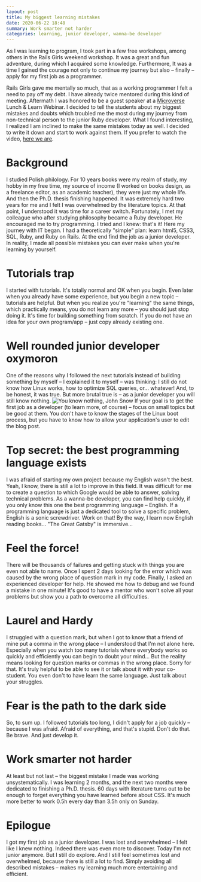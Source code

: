 ```yaml
---
layout: post
title: My biggest learning mistakes
date: 2020-06-22 18:48
summary: Work smarter not harder
categories: learning, junior developer, wanna-be developer
---
```


As I was learning to program, I took part in a few free workshops, among others in the Rails Girls weekend workshop. It was a great and fun adventure, during which I acquired some knowledge. Furthermore, It was a time I gained the courage not only to continue my journey but also – finally – apply for my first job as a programmer.

Rails Girls gave me mentally so much, that as a working programmer I felt a need to pay off my debt. I have already twice mentored during this kind of meeting. Aftermath I was honored to be a guest speaker at a [Microverse](https://www.microverse.org/) Lunch & Learn Webinar. I decided to tell the students about my biggest mistakes and doubts which troubled me the most during my journey from non-technical person to the junior Ruby developer. What I found interesting, I realized I am inclined to make the same mistakes today as well. I decided to write it down and start to work against them. If you prefer to watch the video, [here we are](https://www.youtube.com/watch?v=iwJJ5oSt5ZE).

# Background
I studied Polish philology. For 10 years books were my realm of study, my hobby in my free time, my source of income (I worked on books design, as a freelance editor, as an academic teacher), they were just my whole life. And then the Ph.D. thesis finishing happened. It was extremely hard two years for me and I felt I was overwhelmed by the literature topics. At that point, I understood it was time for a career switch.
Fortunately, I met my colleague who after studying philosophy became a Ruby developer. He encouraged me to try programming. I tried and I knew: that's it! Here my journey with IT began. I had a theoretically "simple" plan: learn html5, CSS3, SQL, Ruby, and Ruby on Rails. At the end find the job as a junior developer. In reality, I made all possible mistakes you can ever make when you're learning by yourself.

# Tutorials trap
I started with tutorials. It's totally normal and OK when you begin. Even later when you already have some experience, but you begin a new topic – tutorials are helpful. But when you realize you're "learning" the same things, which practically means, you do not learn any more – you should just stop doing it. It's time for building something from scratch. If you do not have an idea for your own program/app – just copy already existing one.

# Well rounded junior developer oxymoron
One of the reasons why I followed the next tutorials instead of building something by myself – I explained it to myself – was thinking: I still do not know how Linux works, how to optimize SQL queries, or... whatever! And, to be honest, it was true. But more brutal true is – as a junior developer you will still know nothing.
![You know nothing, John Snow](assets/2020-06-22-learning-mistakes/you-know-nothing.gif)
If your goal is to get the first job as a developer (to learn more, of course) – focus on small topics but be good at them. You don't have to know the stages of the Linux boot process, but you have to know how to allow your application's user to edit the blog post.

# Top secret: the best programming language exists
I was afraid of starting my own project because my English wasn't the best. Yeah, I know, there is still a lot to improve in this field. It was difficult for me to create a question to which Google would be able to answer, solving technical problems. As a wanna-be developer, you can find help quickly, if you only know this one the best programming language – English. If a programming language is just a dedicated tool to solve a specific problem, English is a sonic screwdriver. Work on that!
By the way, I learn now English reading books... "The Great Gatsby" is immersive...

# Feel the force!
There will be thousands of failures and getting stuck with things you are even not able to name. Once I spent 2 days looking for the error which was caused by the wrong place of question mark in my code. Finally, I asked an experienced developer for help. He showed me how to debug and we found a mistake in one minute!
It's good to have a mentor who won't solve all your problems but show you a path to overcome all difficulties.

# Laurel and Hardy
I struggled with a question mark, but when I got to know that a friend of mine put a comma in the wrong place – I understood that I'm not alone here. Especially when you watch too many tutorials where everybody works so quickly and efficiently you can begin to doubt your mind... But the reality means looking for question marks or commas in the wrong place. Sorry for that. It's truly helpful to be able to see it or talk about it with your co-student. You even don't to have learn the same language. Just talk about your struggles.

# Fear is the path to the dark side
So, to sum up. I followed tutorials too long, I didn't apply for a job quickly – because I was afraid. Afraid of everything, and that's stupid. Don't do that. Be brave. And just develop it.

# Work smarter not harder
At least but not last – the biggest mistake I made was working unsystematically. I was learning 2 months, and the next two months were dedicated to finishing a Ph.D. thesis. 60 days with literature turns out to be enough to forget everything you have learned before about CSS. It's much more better to work 0.5h every day than 3.5h only on Sunday.

# Epilogue
I got my first job as a junior developer. I was lost and overwhelmed – I felt like I knew nothing. Indeed there was even more to discover.
Today I'm not junior anymore. But I still do explore. And I still feel sometimes lost and overwhelmed, because there is still a lot to find. Simply avoiding all described mistakes – makes my learning much more entertaining and efficient.
